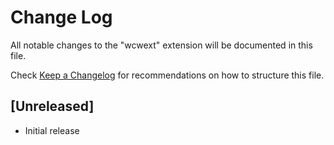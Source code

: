 # Change Log

All notable changes to the "wcwext" extension will be documented in this file.

Check [Keep a Changelog](http://keepachangelog.com/) for recommendations on how to structure this file.

## [Unreleased]

- Initial release
